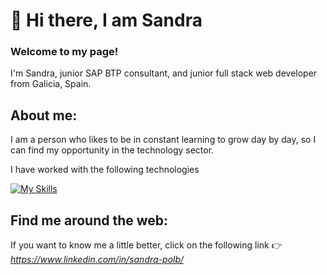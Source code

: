 # :wave: Hi there, I am Sandra

### Welcome to my page!

I'm Sandra, junior SAP BTP consultant, and junior full stack web developer from Galicia, Spain.

## About me:
I am a person who likes to be in constant learning to grow day by day, so I can find my opportunity in the technology sector.
 
I have worked with the following technologies

[![My Skills](https://skillicons.dev/icons?i=html,css,js,react,materialui,tailwind,mysql,nodejs,github,gitlab)](https://skillicons.dev)
  
## Find me around the web:                                    
If you want to know me a little better, click on the following link :point_right: _https://www.linkedin.com/in/sandra-polb/_




